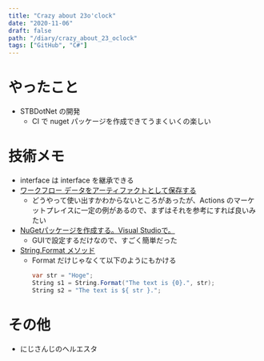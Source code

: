 ```yaml
---
title: "Crazy about 23o'clock"
date: "2020-11-06"
draft: false
path: "/diary/crazy_about_23_oclock"
tags: ["GitHub", "C#"]
---
```


# やったこと

- STBDotNet の開発
  - CI で nuget パッケージを作成できてうまくいくの楽しい

# 技術メモ

- interface は interface を継承できる
- [ワークフロー データをアーティファクトとして保存する](https://docs.github.com/ja/free-pro-team@latest/actions/guides/storing-workflow-data-as-artifacts)
  - どうやって使い出すかわからないところがあったが、Actions のマーケットプレイスに一定の例があるので、まずはそれを参考にすれば良いみたい
- [NuGetパッケージを作成する。Visual Studioで。](https://qiita.com/shuhey/items/c20c6629fcbcdb96c9d6)
  - GUIで設定するだけなので、すごく簡単だった
- [String.Format メソッド](https://docs.microsoft.com/ja-jp/dotnet/api/system.string.format?view=netcore-3.1)
  - Format だけじゃなくて以下のようにもかける
    ```cs
    var str = "Hoge";
    String s1 = String.Format("The text is {0}.", str);
    String s2 = "The text is ${ str }.";
    ```

# その他

- にじさんじのヘルエスタ

